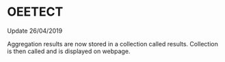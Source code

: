 # OEETECT
Update 26/04/2019

Aggregation results are now stored in a collection called results.
Collection is then called and is displayed on webpage.
